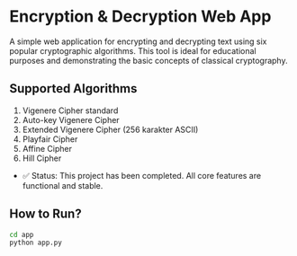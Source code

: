 # Encryption & Decryption Web App

A simple web application for encrypting and decrypting text using six popular cryptographic algorithms. This tool is ideal for educational purposes and demonstrating the basic concepts of classical cryptography.

## Supported Algorithms

1. Vigenere Cipher standard
2. Auto-key Vigenere Cipher 
3. Extended Vigenere Cipher (256 karakter ASCII) 
4. Playfair Cipher  
5. Affine Cipher  
6. Hill Cipher

+ ✅ Status: This project has been completed. All core features are functional and stable.

## How to Run?

```bash
cd app
python app.py

